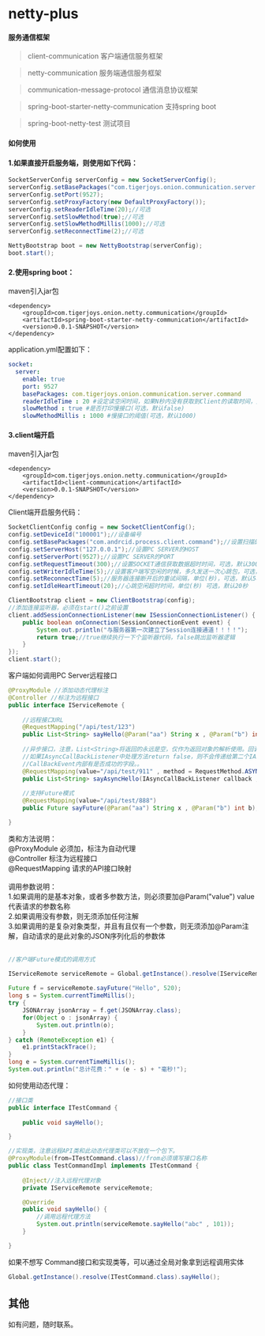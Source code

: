 # netty-plus
#### 服务通信框架
> client-communication 客户端通信服务框架

> netty-communication 服务端通信服务框架

> communication-message-protocol 通信消息协议框架

> spring-boot-starter-netty-communication 支持spring boot

> spring-boot-netty-test 测试项目

#### 如何使用

#### 1.如果直接开启服务端，则使用如下代码：
```java
SocketServerConfig serverConfig = new SocketServerConfig();
serverConfig.setBasePackages("com.tigerjoys.onion.communication.server.command");
serverConfig.setPort(9527);
serverConfig.setProxyFactory(new DefaultProxyFactory());
serverConfig.setReaderIdleTime(20);//可选
serverConfig.setSlowMethod(true);//可选
serverConfig.setSlowMethodMillis(1000);//可选
serverConfig.setReconnectTime(2);//可选

NettyBootstrap boot = new NettyBootstrap(serverConfig);
boot.start();
```

#### 2.使用spring boot：
maven引入jar包

```maven
<dependency>
	<groupId>com.tigerjoys.onion.netty.communication</groupId>
	<artifactId>spring-boot-starter-netty-communication</artifactId>
	<version>0.0.1-SNAPSHOT</version>
</dependency>
```

application.yml配置如下：

```yml
socket: 
  server:
    enable: true
    port: 9527
    basePackages: com.tigerjoys.onion.communication.server.command
    readerIdleTime : 20 #设定读空闲时间，如果N秒内没有获取到Client的读取时间，则将Client踢出(可选，默认20)
    slowMethod : true #是否打印慢接口(可选，默认false)
    slowMethodMillis : 1000 #慢接口的阈值(可选，默认1000)
```

#### 3.client端开启
maven引入jar包

```maven
<dependency>
	<groupId>com.tigerjoys.onion.netty.communication</groupId>
	<artifactId>client-communication</artifactId>
	<version>0.0.1-SNAPSHOT</version>
</dependency>
```

Client端开启服务代码：

```java
SocketClientConfig config = new SocketClientConfig();
config.setDeviceId("100001");//设备编号
config.setBasePackages("com.andrcid.process.client.command");//设置扫描的代理包路径
config.setServerHost("127.0.0.1");//设置PC SERVER的HOST
config.setServerPort(9527);//设置PC SERVER的PORT
config.setRequestTimeout(300);//设置SOCKET通信获取数据超时时间，可选，默认300秒
config.setWriterIdleTime(5);//设置客户端写空闲的时候，多久发送一次心跳包，可选，默认5秒
config.setReconnectTime(5);//服务器连接断开后的重试间隔，单位(秒)，可选，默认5秒
config.setIdleHeartTimeout(20);//心跳空闲超时时间，单位(秒) 可选，默认20秒

ClientBootstrap client = new ClientBootstrap(config);
//添加连接监听器，必须在start()之前设置
client.addSessionConnectionListener(new ISessionConnectionListener() {
	public boolean onConnection(SessionConnectionEvent event) {
		System.out.println("与服务器第一次建立了Session连接通道！！！！");
		return true;//true继续执行一下个监听器代码，false跳出监听器逻辑
	}
});
client.start();
```

客户端如何调用PC Server远程接口

```java
@ProxyModule //添加动态代理标注
@Controller //标注为远程接口
public interface IServiceRemote {
	
	//远程接口URL
	@RequestMapping("/api/test/123")
	public List<String> sayHello(@Param("aa") String x , @Param("b") int b);//@Param请求的参数
	
	//异步接口，注意，List<String>将返回的永远是空，仅作为返回对象的解析使用。回调将在IAsyncCallBackListener中传递。
	//如果IAsyncCallBackListener中处理方法return false，则不会传递给第二个IAsyncCallBackListener。IAsyncCallBackListener可以为任意参数位置。
	//CallBackEvent内部有是否成功的字段。。
	@RequestMapping(value="/api/test/911" , method = RequestMethod.ASYNC)
	public List<String> sayAsyncHello(IAsyncCallBackListener callback , @Param("aa") String x , @Param("b") int b , IAsyncCallBackListener callback2);
	
	//支持Future模式
	@RequestMapping(value="/api/test/888")
	public Future sayFuture(@Param("aa") String x , @Param("b") int b);

}
```
类和方法说明：<br/>
@ProxyModule 必须加，标注为自动代理<br/>
@Controller 标注为远程接口<br/>
@RequestMapping	请求的API接口映射<br/>
<br/>
调用参数说明：<br/>
1.如果调用的是基本对象，或者多参数方法，则必须要加@Param("value") value代表请求的参数名称<br/>
2.如果调用没有参数，则无须添加任何注解<br/>
3.如果调用的是复杂对象类型，并且有且仅有一个参数，则无须添加@Param注解，自动请求的是此对象的JSON序列化后的参数体<br/>
<br/>

```java
//客户端Future模式的调用方式

IServiceRemote serviceRemote = Global.getInstance().resolve(IServiceRemote.class);
		
Future f = serviceRemote.sayFuture("Hello", 520);
long s = System.currentTimeMillis();
try {
	JSONArray jsonArray = f.get(JSONArray.class);
	for(Object o : jsonArray) {
		System.out.println(o);
	}
} catch (RemoteException e1) {
	e1.printStackTrace();
}
long e = System.currentTimeMillis();
System.out.println("总计花费：" + (e - s) + "毫秒!");

```

如何使用动态代理：<br/>

```java
//接口类
public interface ITestCommand {
	
	public void sayHello();

}
```

```java
//实现类，注意远程API类和此动态代理类可以不放在一个包下。
@ProxyModule(from=ITestCommand.class)//from必须填写接口名称
public class TestCommandImpl implements ITestCommand {
	
	@Inject//注入远程代理对象
	private IServiceRemote serviceRemote;

	@Override
	public void sayHello() {
		//调用远程代理方法
		System.out.println(serviceRemote.sayHello("abc" , 101));
	}

}

```

如果不想写 Command接口和实现类等，可以通过全局对象拿到远程调用实体

```java
Global.getInstance().resolve(ITestCommand.class).sayHello();
```

## 其他

如有问题，随时联系。
